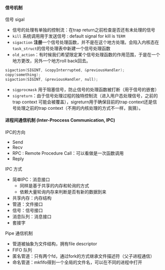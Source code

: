 #### 信号机制

信号 sigal

- 信号的处理有单独的控制流：在trap return之前检查是否还有未处理的信号
- `kill` 系统调用用于发送信号 : default signal for kill is `TERM`
- `sigaction` **注册**一个信号处理函数，并不是在这个地方处理。会陷入内核态在`task_struct`的信号处理表中新建一个信号处理函数
- `old_action`：有时候我们希望限定某个信号处理函数的作用范围，于是在一个地方更改，另外一个地方roll back回去。

```C
sigaction(SIGINT, &copyInterrupted, &previousHandler);
copy(something);
sigaction(SIGINT, &previousHandler, null);
```

- `sigprocmask` 用于阻塞信号，防止信号的处理函数被打断（用于信号的嵌套）
- `sigreturn`：由于信号处理过程的独特控制流（进入用户态处理信号，之前的trap context 可能会被覆盖），sigreturn用于确保目前的trap context还是信号处理之前的trap context（不用的内核处理的方式不一样，我猜）。

#### 进程间通信机制 (Inter-Proccess Communication, IPC)

IPC的方向

- Send
- Recv
- RPC : Remote Procedure Call：可以看做是一次函数调用
- Reply

IPC 方式

- 简单IPC：消息接口
  - 同样是基于共享的内存和轮询的方式
  - 依赖大量轮询内存来判断是否有新的数据到来
- 共享内存：内存结构
- 管道：文件接口
- 信号：信号接口
- 消息队列：消息接口
- 套接字

Pipe 通信机制

- 管道被抽象为文件结构，拥有file descriptor
- FIFO 队列
- 匿名管道：只有两个fd，通过fork的方式继承文件描述符（父子进程通信）
- 命名管道：mkfifo得到一个全局的文件名，可以在不同的进程中打开
